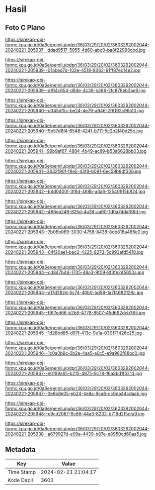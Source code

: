 # Hasil

## Foto C Plano

https://sirekap-obj-formc.kpu.go.id/0a6e/pemilu/pdpr/36/03/29/20/02/3603292002044-20240221-205937--ddad9517-5055-4d60-abc0-ba8f22998cbd.jpg

https://sirekap-obj-formc.kpu.go.id/0a6e/pemilu/pdpr/36/03/29/20/02/3603292002044-20240221-205939--01abed7d-102e-4518-8062-91ff87ec14e2.jpg

https://sirekap-obj-formc.kpu.go.id/0a6e/pemilu/pdpr/36/03/29/20/02/3603292002044-20240221-205939--d814c654-d84e-4c36-b386-2fc878eb3ae9.jpg

https://sirekap-obj-formc.kpu.go.id/0a6e/pemilu/pdpr/36/03/29/20/02/3603292002044-20240221-205940--d345df5c-be24-4e79-a946-2f6192c96a10.jpg

https://sirekap-obj-formc.kpu.go.id/0a6e/pemilu/pdpr/36/03/29/20/02/3603292002044-20240221-205940--5b57d6f4-6548-4241-b711-5c2b2f40d25e.jpg

https://sirekap-obj-formc.kpu.go.id/0a6e/pemilu/pdpr/36/03/29/20/02/3603292002044-20240221-205941--99b9af67-4884-4b49-ac89-b53a6628bb03.jpg

https://sirekap-obj-formc.kpu.go.id/0a6e/pemilu/pdpr/36/03/29/20/02/3603292002044-20240221-205941--3632f90f-f8e5-43f8-b091-6ec59b8df306.jpg

https://sirekap-obj-formc.kpu.go.id/0a6e/pemilu/pdpr/36/03/29/20/02/3603292002044-20240221-205942--b4d0400f-3f8d-468b-a3a6-12540915b824.jpg

https://sirekap-obj-formc.kpu.go.id/0a6e/pemilu/pdpr/36/03/29/20/02/3603292002044-20240221-205942--466ea249-825d-4a38-aa90-1d0a74daf86d.jpg

https://sirekap-obj-formc.kpu.go.id/0a6e/pemilu/pdpr/36/03/29/20/02/3603292002044-20240221-205943--7b06b069-3030-4758-8438-8db818a488e0.jpg

https://sirekap-obj-formc.kpu.go.id/0a6e/pemilu/pdpr/36/03/29/20/02/3603292002044-20240221-205943--04f20ae1-bac2-4225-8273-5c993afd5410.jpg

https://sirekap-obj-formc.kpu.go.id/0a6e/pemilu/pdpr/36/03/29/20/02/3603292002044-20240221-205944--cd847b44-1705-48a3-9f09-8f3fe245650a.jpg

https://sirekap-obj-formc.kpu.go.id/0a6e/pemilu/pdpr/36/03/29/20/02/3603292002044-20240221-205944--a17d282d-5c74-40b0-bd58-1a7f4682126c.jpg

https://sirekap-obj-formc.kpu.go.id/0a6e/pemilu/pdpr/36/03/29/20/02/3603292002044-20240221-205945--f9f7ed66-b2b8-4778-8507-45d692dcb365.jpg

https://sirekap-obj-formc.kpu.go.id/0a6e/pemilu/pdpr/36/03/29/20/02/3603292002044-20240221-205945--1d28bd85-d97f-413c-9e1a-030171426c25.jpg

https://sirekap-obj-formc.kpu.go.id/0a6e/pemilu/pdpr/36/03/29/20/02/3603292002044-20240221-205946--1c0a0b9c-2b2a-4aa5-a0c5-e9a983f88bc0.jpg

https://sirekap-obj-formc.kpu.go.id/0a6e/pemilu/pdpr/36/03/29/20/02/3603292002044-20240221-205947--e0199a65-b215-4875-9c78-16a8bd1f521d.jpg

https://sirekap-obj-formc.kpu.go.id/0a6e/pemilu/pdpr/36/03/29/20/02/3603292002044-20240221-205947--3e6b8e05-eb24-4e8a-9ca6-cc0da44cdaab.jpg

https://sirekap-obj-formc.kpu.go.id/0a6e/pemilu/pdpr/36/03/29/20/02/3603292002044-20240221-205948--e9cd2087-9c88-44a3-8232-b719d2f5cfa9.jpg

https://sirekap-obj-formc.kpu.go.id/0a6e/pemilu/pdpr/36/03/29/20/02/3603292002044-20240221-205938--a679927d-e09a-4439-b87e-e8950cd60aa5.jpg


## Metadata

| Key        | Value               |
| ---------- | ------------------- |
| Time Stamp | 2024-02-21 21:04:17 |
| Kode Dapil | 3603                |



